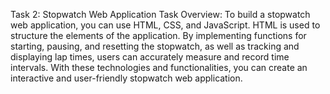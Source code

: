 Task 2: Stopwatch Web Application
Task Overview:
To build a stopwatch web application, you can use HTML, CSS, and JavaScript. 
HTML is used to structure the elements of the application. 
By implementing functions for starting, pausing, and resetting the stopwatch, as well as tracking and displaying lap times, users can accurately measure and record time intervals. 
With these technologies and functionalities, you can create an interactive and user-friendly stopwatch web application.

